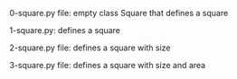 0-square.py file: empty class Square that defines a square

1-square.py: defines a square

2-square.py file: defines a square with size

3-square.py file: defines a square with size and area
